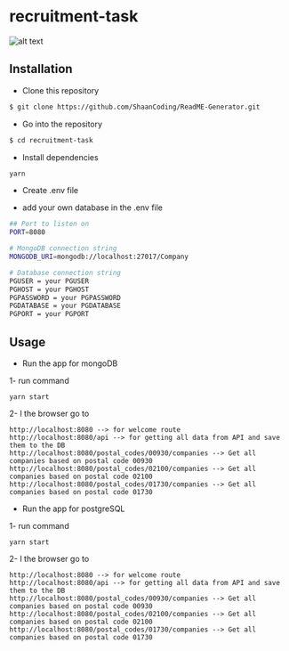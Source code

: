 # recruitment-task

![alt text](./assets/image/%E2%8C%A8_recruitment-task.png)

## Installation

* Clone this repository 
```bash
$ git clone https://github.com/ShaanCoding/ReadME-Generator.git
```
* Go into the repository 
```bash
$ cd recruitment-task 
```

* Install dependencies 
```bash
yarn 
```
* Create .env file

* add your own database in the .env file
```bash
## Port to listen on
PORT=8080

# MongoDB connection string
MONGODB_URI=mongodb://localhost:27017/Company

# Database connection string
PGUSER = your PGUSER
PGHOST = your PGHOST
PGPASSWORD = your PGPASSWORD
PGDATABASE = your PGDATABASE
PGPORT = your PGPORT
```

## Usage
* Run the app for mongoDB

1- run command
```
yarn start
```
2- I the browser go to
```
http://localhost:8080 --> for welcome route
http://localhost:8080/api --> for getting all data from API and save them to the DB
http://localhost:8080/postal_codes/00930/companies --> Get all companies based on postal code 00930 
http://localhost:8080/postal_codes/02100/companies --> Get all companies based on postal code 02100 
http://localhost:8080/postal_codes/01730/companies --> Get all companies based on postal code 01730
```

* Run the app for postgreSQL

1- run command
```
yarn start
```
2- I the browser go to
```
http://localhost:8080 --> for welcome route
http://localhost:8080/api --> for getting all data from API and save them to the DB
http://localhost:8080/postal_codes/00930/companies --> Get all companies based on postal code 00930 
http://localhost:8080/postal_codes/02100/companies --> Get all companies based on postal code 02100 
http://localhost:8080/postal_codes/01730/companies --> Get all companies based on postal code 01730
```